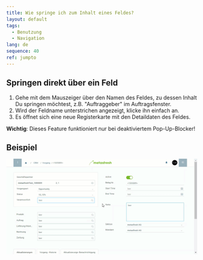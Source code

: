```yaml
---
title: Wie springe ich zum Inhalt eines Feldes?
layout: default
tags:
  - Benutzung
  - Navigation
lang: de
sequence: 40
ref: jumpto
---
```


## Springen direkt über ein Feld

1. Gehe mit dem Mauszeiger über den Namen des Feldes, zu dessen Inhalt Du springen möchtest, z.B. "Auftraggeber" im Auftragsfenster.
1. Wird der Feldname unterstrichen angezeigt, klicke ihn einfach an.
1. Es öffnet sich eine neue Registerkarte mit den Detaildaten des Feldes.

**Wichtig**: Dieses Feature funktioniert nur bei deaktiviertem Pop-Up-Blocker!

## Beispiel

![](assets/SpringezuDaten.gif)
